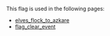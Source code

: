 This flag is used in the following pages:
 - [elves_flock_to_azkare](../events/elves_flock_to_azkare.md)
 - [flag_clear_event](../events/flag_clear_event.md)
